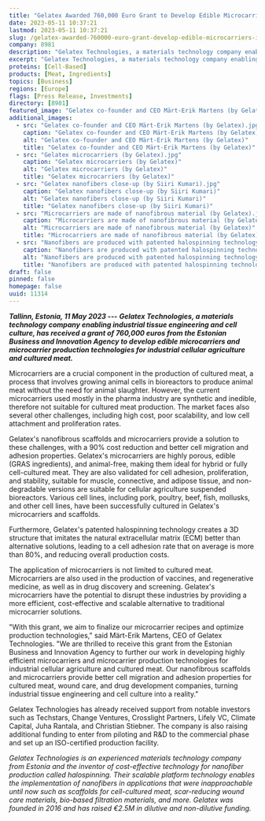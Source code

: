 ```yaml
---
title: "Gelatex Awarded 760,000 Euro Grant to Develop Edible Microcarriers for Industrial Cultured Meat Production"
date: 2023-05-11 10:37:21
lastmod: 2023-05-11 10:37:21
slug: /gelatex-awarded-760000-euro-grant-develop-edible-microcarriers-industrial-cultured-meat
company: 8981
description: "Gelatex Technologies, a materials technology company enabling industrial tissue engineering and cell culture, has received a grant of 760,000 euros from the Estonian Business and Innovation Agency to develop edible microcarriers and microcarrier production technologies for industrial cellular agriculture and cultured meat."
excerpt: "Gelatex Technologies, a materials technology company enabling industrial tissue engineering and cell culture, has received a grant of 760,000 euros from the Estonian Business and Innovation Agency to develop edible microcarriers and microcarrier production technologies for industrial cellular agriculture and cultured meat."
proteins: [Cell-Based]
products: [Meat, Ingredients]
topics: [Business]
regions: [Europe]
flags: [Press Release, Investments]
directory: [8981]
featured_image: "Gelatex co-founder and CEO Märt-Erik Martens (by Gelatex).jpg"
additional_images:
  - src: "Gelatex co-founder and CEO Märt-Erik Martens (by Gelatex).jpg"
    caption: "Gelatex co-founder and CEO Märt-Erik Martens (by Gelatex)"
    alt: "Gelatex co-founder and CEO Märt-Erik Martens (by Gelatex)"
    title: "Gelatex co-founder and CEO Märt-Erik Martens (by Gelatex)"
  - src: "Gelatex microcarriers (by Gelatex).jpg"
    caption: "Gelatex microcarriers (by Gelatex)"
    alt: "Gelatex microcarriers (by Gelatex)"
    title: "Gelatex microcarriers (by Gelatex)"
  - src: "Gelatex nanofibers close-up (by Siiri Kumari).jpg"
    caption: "Gelatex nanofibers close-up (by Siiri Kumari)"
    alt: "Gelatex nanofibers close-up (by Siiri Kumari)"
    title: "Gelatex nanofibers close-up (by Siiri Kumari)"
  - src: "Microcarriers are made of nanofibrous material (by Gelatex).jpg"
    caption: "Microcarriers are made of nanofibrous material (by Gelatex)"
    alt: "Microcarriers are made of nanofibrous material (by Gelatex)"
    title: "Microcarriers are made of nanofibrous material (by Gelatex)"
  - src: "Nanofibers are produced with patented halospinning technology.jpg"
    caption: "Nanofibers are produced with patented halospinning technology"
    alt: "Nanofibers are produced with patented halospinning technology"
    title: "Nanofibers are produced with patented halospinning technology"
draft: false
pinned: false
homepage: false
uuid: 11314
---
```

***Tallinn, Estonia, 11 May 2023 ---*** ***Gelatex Technologies, a
materials technology company enabling industrial tissue engineering and
cell culture, has received a grant of 760,000 euros from the Estonian
Business and Innovation Agency to develop edible microcarriers and
microcarrier production technologies for industrial cellular agriculture
and cultured meat.***

Microcarriers are a crucial component in the production of cultured
meat, a process that involves growing animal cells in bioreactors to
produce animal meat without the need for animal slaughter. However, the
current microcarriers used mostly in the pharma industry are synthetic
and inedible, therefore not suitable for cultured meat production. The
market faces also several other challenges, including high cost, poor
scalability, and low cell attachment and proliferation rates.

Gelatex\'s nanofibrous scaffolds and microcarriers provide a solution to
these challenges, with a 90% cost reduction and better cell migration
and adhesion properties. Gelatex\'s microcarriers are highly porous,
edible (GRAS ingredients), and animal-free, making them ideal for hybrid
or fully cell-cultured meat. They are also validated for cell adhesion,
proliferation, and stability, suitable for muscle, connective, and
adipose tissue, and non-degradable versions are suitable for cellular
agriculture suspended bioreactors. Various cell lines, including pork,
poultry, beef, fish, mollusks, and other cell lines, have been
successfully cultured in Gelatex\'s microcarriers and scaffolds.

Furthermore, Gelatex\'s patented halospinning technology creates a 3D
structure that imitates the natural extracellular matrix (ECM) better
than alternative solutions, leading to a cell adhesion rate that on
average is more than 80%, and reducing overall production costs.

The application of microcarriers is not limited to cultured meat.
Microcarriers are also used in the production of vaccines, and
regenerative medicine, as well as in drug discovery and screening.
Gelatex\'s microcarriers have the potential to disrupt these industries
by providing a more efficient, cost-effective and scalable alternative
to traditional microcarrier solutions.

\"With this grant, we aim to finalize our microcarrier recipes and
optimize production technologies,\" said Märt-Erik Martens, CEO of
Gelatex Technologies. \"We are thrilled to receive this grant from the
Estonian Business and Innovation Agency to further our work in
developing highly efficient microcarriers and microcarrier production
technologies for industrial cellular agriculture and cultured meat. Our
nanofibrous scaffolds and microcarriers provide better cell migration
and adhesion properties for cultured meat, wound care, and drug
development companies, turning industrial tissue engineering and cell
culture into a reality.\"

Gelatex Technologies has already received support from notable investors
such as Techstars, Change Ventures, Crosslight Partners, Lifely VC,
Climate Capital, Juha Rantala, and Christian Stiebner. The company is
also raising additional funding to enter from piloting and R&D to the
commercial phase and set up an ISO-certified production facility.

*Gelatex Technologies is an experienced materials technology company
from Estonia and the inventor of cost-effective technology for nanofiber
production called halospinning. Their scalable platform technology
enables the implementation of nanofibers in applications that were
inapproachable until now such as scaffolds for cell-cultured meat,
scar-reducing wound care materials, bio-based filtration materials, and
more. Gelatex was founded in 2016 and has raised €2.5M in dilutive and
non-dilutive funding.*
